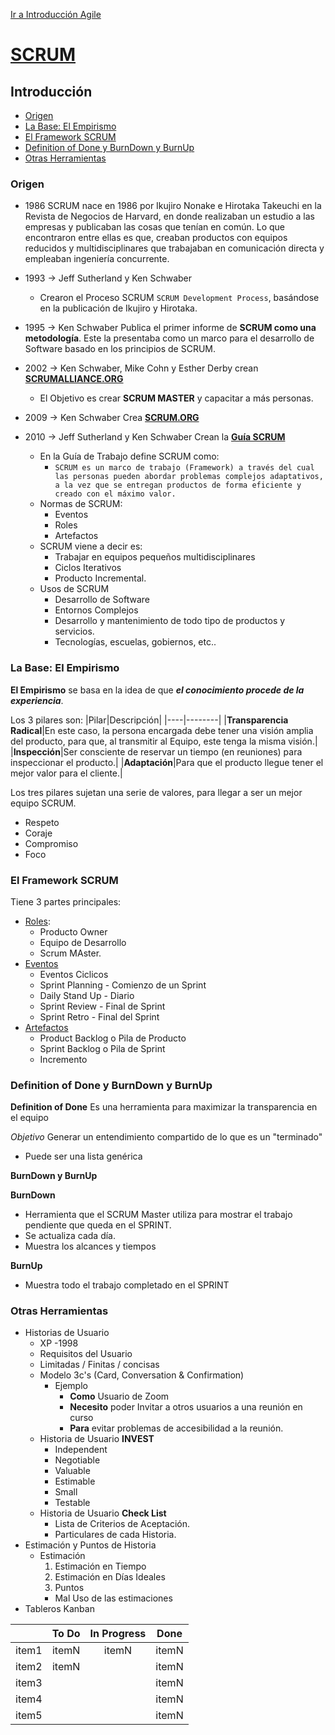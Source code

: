 [Ir a Introducción Agile](Inicio.md)
# [SCRUM](https://neoris.udemy.com/course/agile-scrum-intensivo)

## Introducción
 - [Origen](#origen)
 - [La Base: El Empirismo](#la-base-el-empirismo)
 - [El Framework SCRUM](#el-framework-scrum)
 - [Definition of Done y BurnDown y BurnUp](#definition-of-done-y-burndown-y-burnup)
 - [Otras Herramientas](#otras-herramientas)

 ### __Origen__

+ 1986
 SCRUM nace en 1986 por Ikujiro Nonake e Hirotaka Takeuchi en la Revista de Negocios de Harvard, en donde realizaban un estudio a las empresas y publicaban las cosas que tenían en común. Lo que encontraron entre ellas es que, creaban productos con equipos reducidos y multidisciplinares que trabajaban en comunicación directa y empleaban ingeniería concurrente.

+ 1993 -> Jeff Sutherland y Ken Schwaber
    - Crearon el Proceso SCRUM `SCRUM Development Process`, basándose en la publicación de Ikujiro y Hirotaka.
+ 1995 -> Ken Schwaber Publica el primer informe de __SCRUM como una metodología__. Este la presentaba como un marco para el desarrollo de Software basado en los principios de SCRUM.
+ 2002 -> Ken Schwaber, Mike Cohn y Esther Derby crean [__SCRUMALLIANCE.ORG__](https://www.scrumalliance.org/)
    - El Objetivo es crear __SCRUM MASTER__ y capacitar a más personas.
+ 2009 -> Ken Schwaber Crea [__SCRUM.ORG__](https://www.scrum.org/)
+ 2010 -> Jeff Sutherland y Ken Schwaber Crean la [__Guía SCRUM__](https://www.scrumguides.org/)
    - En la Guía de Trabajo define SCRUM como:
        + `SCRUM es un marco de trabajo (Framework) a través del cual las personas pueden abordar problemas complejos adaptativos, a la vez que se entregan productos de forma eficiente y creado con el máximo valor.`
    - Normas de SCRUM:
        + Eventos
        + Roles
        + Artefactos
    - SCRUM viene a decir es:
        + Trabajar en equipos pequeños multidisciplinares
        + Ciclos Iterativos
        + Producto Incremental.
    - Usos de SCRUM
        + Desarrollo de Software
        + Entornos Complejos
        + Desarrollo y mantenimiento de todo tipo de productos y servicios.
        + Tecnologías, escuelas, gobiernos, etc..

### __La Base: El Empirismo__
__El Empirismo__ se basa en la idea de que *__el conocimiento procede de la experiencia__*.

Los 3 pilares son:
|Pilar|Descripción|
|----|--------|
|__Transparencia Radical__|En este caso, la persona encargada debe tener una visión amplia del producto, para que, al transmitir al Equipo, este tenga la misma visión.|
|__Inspección__|Ser consciente de reservar un tiempo (en reuniones) para inspeccionar el producto.|
|__Adaptación__|Para que el producto llegue tener el mejor valor para el cliente.|

Los tres pilares sujetan una serie de valores, para llegar a ser un mejor equipo SCRUM.
- Respeto
- Coraje 
- Compromiso
- Foco

### El Framework SCRUM
Tiene 3 partes principales:
- [Roles](Roles.md):   
    + Producto Owner
    + Equipo de Desarrollo
    + Scrum MAster.
- [Eventos](Eventos.md)
    - Eventos Ciclicos
    + Sprint Planning - Comienzo de un Sprint
    + Daily Stand Up - Diario
    + Sprint Review - Final de Sprint
    + Sprint Retro - Final del Sprint
- [Artefactos](Artefactos.md)
    + Product Backlog o Pila de Producto
    + Sprint Backlog o Pila de Sprint
    + Incremento

### __Definition of Done y BurnDown y BurnUp__

__Definition of Done__
Es una herramienta para maximizar la transparencia en el equipo

*Objetivo* Generar un entendimiento compartido de lo que es un "terminado"
- Puede ser una lista genérica 

__BurnDown y BurnUp__

__BurnDown__
- Herramienta que el SCRUM Master utiliza para mostrar el trabajo pendiente que queda en el SPRINT.
- Se actualiza cada día.
- Muestra los alcances y tiempos

__BurnUp__
- Muestra todo el trabajo completado en el SPRINT

### Otras Herramientas
- Historias de Usuario
    - XP -1998
    - Requisitos del Usuario
    - Limitadas / Finitas / concisas 
    - Modelo 3c's (Card, Conversation & Confirmation)
        - Ejemplo
            - __Como__ Usuario de Zoom
            - __Necesito__ poder Invitar a otros usuarios a una reunión en curso
            - __Para__ evitar problemas de accesibilidad a la reunión. 
    - Historia de Usuario __INVEST__
        - Independent
        - Negotiable
        - Valuable
        - Estimable
        - Small
        - Testable
    - Historia de Usuario __Check List__
        - Lista de Criterios de Aceptación.
        - Particulares de cada Historia.
- Estimación y Puntos de Historia
    - Estimación 
        1. Estimación en Tiempo
        2. Estimación en Días Ideales
        3. Puntos
        - Mal Uso de las estimaciones
- Tableros Kanban

||To Do| In Progress|Done|
|:--:|:--:|:--:|:--:|
|item1|itemN|itemN|itemN|
|item2|itemN||itemN|
|item3|||itemN|
|item4|||itemN|
|item5|||itemN|
